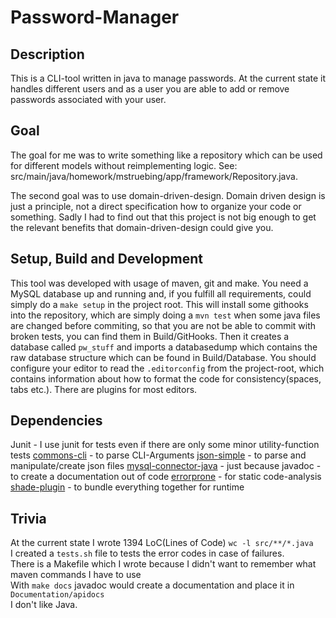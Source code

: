 # Password-Manager

## Description
This is a CLI-tool written in java to manage passwords.
At the current state it handles different users and as a user you are able
to add or remove passwords associated with your user.

## Goal
The goal for me was to write something like a repository which can be used
for different models without reimplementing logic.
See: src/main/java/homework/mstruebing/app/framework/Repository.java.

The second goal was to use domain-driven-design.
Domain driven design is just a principle, not a direct specification how to organize
your code or something. Sadly I had to find out that this project is not big enough
to get the relevant benefits that domain-driven-design could give you.

## Setup, Build and Development
This tool was developed with usage of maven, git and make.
You need a MySQL database up and running and, if you fulfill
all requirements, could simply do a `make setup` in the project
root. This will install some githooks into the repository,
which are simply doing a `mvn test` when some java files are
changed before commiting, so that you are not be able
to commit with broken tests, you can find them in Build/GitHooks.
Then it creates a database called `pw_stuff` and imports a databasedump which
contains the raw database structure which can be found in Build/Database.
You should configure your editor to read the `.editorconfig`
from the project-root, which contains information about how to
format the code for consistency(spaces, tabs etc.). There are plugins for most editors.

## Dependencies
Junit - I use junit for tests even if there are only some minor utility-function tests
[commons-cli](https://commons.apache.org/proper/commons-cli/) - to parse CLI-Arguments
[json-simple](https://code.google.com/archive/p/json-simple/) - to parse and manipulate/create json files
[mysql-connector-java](https://mvnrepository.com/artifact/mysql/mysql-connector-java) - just because
javadoc - to create a documentation out of code
[errorprone](http://errorprone.info/) - for static code-analysis
[shade-plugin](https://maven.apache.org/plugins/maven-shade-plugin/) - to bundle everything together for runtime

## Trivia
At the current state I wrote 1394 LoC(Lines of Code) `wc -l src/**/*.java`     
I created a `tests.sh` file to tests the error codes in case of failures.     
There is a Makefile which I wrote because I didn't want to remember what maven commands I have to use     
With `make docs` javadoc would create a documentation and place it in `Documentation/apidocs`    
I don't like Java.
